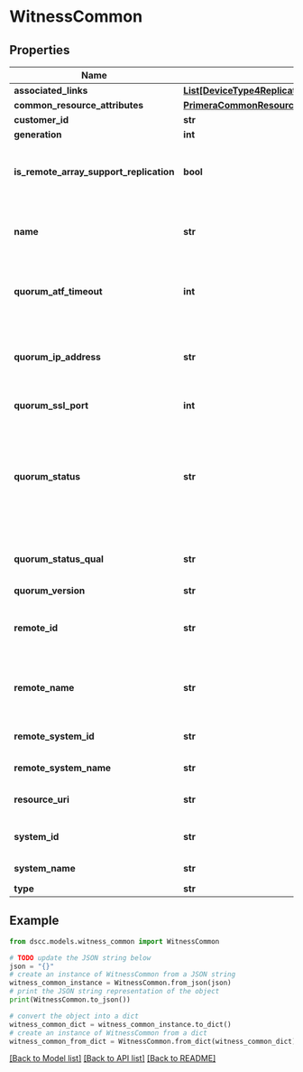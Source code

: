 # WitnessCommon


## Properties

Name | Type | Description | Notes
------------ | ------------- | ------------- | -------------
**associated_links** | [**List[DeviceType4ReplicationPartnerCommonFieldsAssociatedLinksInner]**](DeviceType4ReplicationPartnerCommonFieldsAssociatedLinksInner.md) | Associated Links | [optional] 
**common_resource_attributes** | [**PrimeraCommonResourceAttributes**](PrimeraCommonResourceAttributes.md) |  | [optional] 
**customer_id** | **str** | customerId | [optional] 
**generation** | **int** | generation | [optional] 
**is_remote_array_support_replication** | **bool** | Boolean value to indicate if remote array OS version supports replication | [optional] 
**name** | **str** | Name of replication partner on which quorum witness is configured | [optional] 
**quorum_atf_timeout** | **int** | Automatic Transparent Failover quorum partner failure timeout. | [optional] 
**quorum_ip_address** | **str** | Quorum IP Address associated with the partner. Set to &#39;NA&#39; if not available. | [optional] 
**quorum_ssl_port** | **int** | Quorum SSL port number. | [optional] 
**quorum_status** | **str** | Quorum status of the partner. Possible values - Uninitialized, Initializing,Started, Not-started, Standby, Active, Failsafe, Failover or Restarting. Null if unset. | [optional] 
**quorum_status_qual** | **str** | Quorum status qualifier. Set to &#39;NA&#39; if not available. | [optional] 
**quorum_version** | **str** | Quorum version. | [optional] 
**remote_id** | **str** | Id of the remote replication partner on which quorum witness is configured | [optional] 
**remote_name** | **str** | Name of the remote replication partner on which quorum witness is configured | [optional] 
**remote_system_id** | **str** | Unique ID or serial number of the remote system. | [optional] 
**remote_system_name** | **str** | Name of the remote system. | [optional] 
**resource_uri** | **str** | resourceUri for quorum witness object | [optional] 
**system_id** | **str** | Unique ID or serial number of the system. | [optional] 
**system_name** | **str** | Name of the source system. | [optional] 
**type** | **str** | type | [optional] 

## Example

```python
from dscc.models.witness_common import WitnessCommon

# TODO update the JSON string below
json = "{}"
# create an instance of WitnessCommon from a JSON string
witness_common_instance = WitnessCommon.from_json(json)
# print the JSON string representation of the object
print(WitnessCommon.to_json())

# convert the object into a dict
witness_common_dict = witness_common_instance.to_dict()
# create an instance of WitnessCommon from a dict
witness_common_from_dict = WitnessCommon.from_dict(witness_common_dict)
```
[[Back to Model list]](../README.md#documentation-for-models) [[Back to API list]](../README.md#documentation-for-api-endpoints) [[Back to README]](../README.md)


